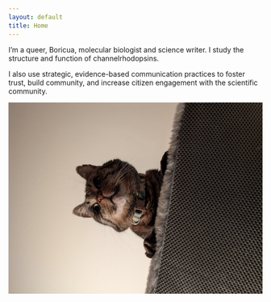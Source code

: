 ```yaml
---
layout: default
title: Home
---
```


I’m a queer, Boricua, molecular biologist and science writer. I study the structure and function of channelrhodopsins.

I also use strategic, evidence-based communication practices to foster trust, build community, and increase citizen engagement with the scientific community.


![fjord king of bonita](/assets/images/profile.png)
